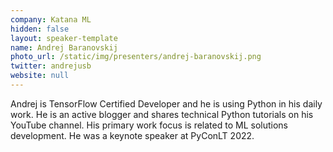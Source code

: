```yaml
---
company: Katana ML
hidden: false
layout: speaker-template
name: Andrej Baranovskij
photo_url: /static/img/presenters/andrej-baranovskij.png
twitter: andrejusb
website: null
---
```


Andrej is TensorFlow Certified Developer and he is using Python in his daily work. He is an active blogger and shares technical Python tutorials on his YouTube channel. His primary work focus is related to ML solutions development. He was a keynote speaker at PyConLT 2022.
